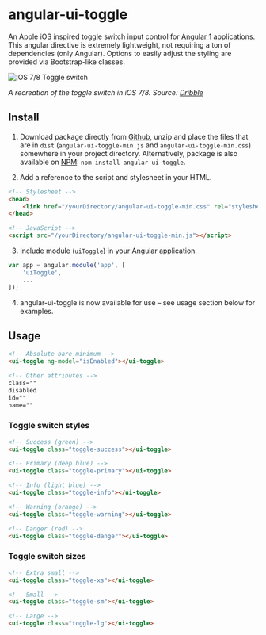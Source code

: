 # angular-ui-toggle

An Apple iOS inspired toggle switch input control for [Angular 1](https://angularjs.org/) applications. This angular directive is extremely lightweight, not requiring a ton of dependencies (only Angular). Options to easily adjust the styling are provided via Bootstrap-like classes.

![iOS 7/8 Toggle switch](https://cloud.githubusercontent.com/assets/8142632/21925053/6f450396-d9c7-11e6-850a-73ca3b50bc42.gif)

*A recreation of the toggle switch in iOS 7/8. Source: [Dribble](https://dribbble.com/shots/1109255--GIF-iOS-7-switch-3)*




## Install

1. Download package directly from [Github](https://github.com/adamgian/angular-ui-toggle/archive/master.zip), unzip and place the files that are in `dist` (`angular-ui-toggle-min.js` and `angular-ui-toggle-min.css`) somewhere in your project directory.
Alternatively, package is also available on [NPM](https://www.npmjs.com/package/angular-ui-toggle): `npm install angular-ui-toggle`.

2. Add a reference to the script and stylesheet in your HTML.
```html
<!-- Stylesheet -->
<head>
    <link href="/yourDirectory/angular-ui-toggle-min.css" rel="stylesheet">
</head>

<!-- JavaScript -->
<script src="/yourDirectory/angular-ui-toggle-min.js"></script>
```

3. Include module (`uiToggle`) in your Angular application.
```js
var app = angular.module('app', [
    'uiToggle',
    ...
]);
```

4. angular-ui-toggle is now available for use – see usage section below for examples.




## Usage

```html
<!-- Absolute bare minimum -->
<ui-toggle ng-model="isEnabled"></ui-toggle>

<!-- Other attributes -->
class=""
disabled
id=""
name=""
```

### Toggle switch styles

```html
<!-- Success (green) -->
<ui-toggle class="toggle-success"></ui-toggle>

<!-- Primary (deep blue) -->
<ui-toggle class="toggle-primary"></ui-toggle>

<!-- Info (light blue) -->
<ui-toggle class="toggle-info"></ui-toggle>

<!-- Warning (orange) -->
<ui-toggle class="toggle-warning"></ui-toggle>

<!-- Danger (red) -->
<ui-toggle class="toggle-danger"></ui-toggle>
```

### Toggle switch sizes

```html
<!-- Extra small -->
<ui-toggle class="toggle-xs"></ui-toggle>

<!-- Small -->
<ui-toggle class="toggle-sm"></ui-toggle>

<!-- Large -->
<ui-toggle class="toggle-lg"></ui-toggle>
```